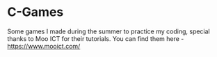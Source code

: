 # C-Games
Some games I made during the summer to practice my coding, special thanks to Moo ICT for their tutorials.
You can find them here - https://www.mooict.com/
